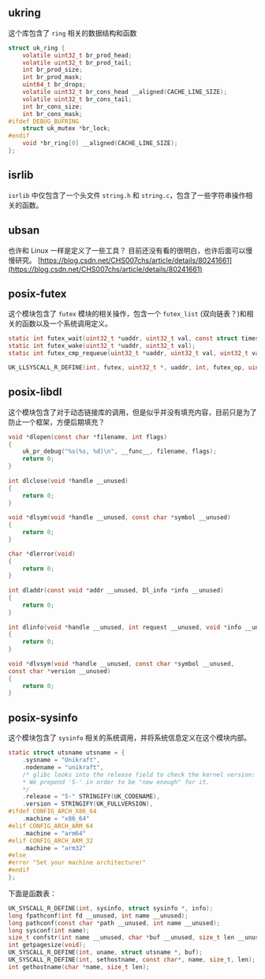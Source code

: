 ## ukring
这个库包含了 `ring` 相关的数据结构和函数
```c
struct uk_ring {
	volatile uint32_t br_prod_head;
	volatile uint32_t br_prod_tail;
	int br_prod_size;
	int br_prod_mask;
	uint64_t br_drops;
	volatile uint32_t br_cons_head __aligned(CACHE_LINE_SIZE);
	volatile uint32_t br_cons_tail;
	int br_cons_size;
	int br_cons_mask;
#ifdef DEBUG_BUFRING
	struct uk_mutex *br_lock;
#endif
	void *br_ring[0] __aligned(CACHE_LINE_SIZE);
};
```

## isrlib
`isrlib` 中仅包含了一个头文件 `string.h` 和 `string.c`，包含了一些字符串操作相关的函数。

## ubsan
也许和 Linux 一样是定义了一些工具？ 目前还没有看的很明白，也许后面可以慢慢研究。
[https://blog.csdn.net/CHS007chs/article/details/80241661](https://blog.csdn.net/CHS007chs/article/details/80241661)

## posix-futex
这个模块包含了 `futex` 模块的相关操作，包含一个 `futex_list` (双向链表？)和相关的函数以及一个系统调用定义。
```c
static int futex_wait(uint32_t *uaddr, uint32_t val, const struct timespec *tm);
static int futex_wake(uint32_t *uaddr, uint32_t val);
static int futex_cmp_requeue(uint32_t *uaddr, uint32_t val, uint32_t val2,uint32_t *uaddr2, uint32_t val3);

UK_LLSYSCALL_R_DEFINE(int, futex, uint32_t *, uaddr, int, futex_op, uint32_t, val, const struct timespec *, timeout, uint32_t *, uaddr2, uint32_t, val3);
```

## posix-libdl
这个模块包含了对于动态链接库的调用，但是似乎并没有填充内容，目前只是为了防止一个框架，方便后期填充？
```c  
void *dlopen(const char *filename, int flags)
{
	uk_pr_debug("%s(%s, %d)\n", __func__, filename, flags);
	return 0;
}
  
int dlclose(void *handle __unused)
{
	return 0;
}
  
void *dlsym(void *handle __unused, const char *symbol __unused)
{
	return 0;
}

char *dlerror(void)
{
	return 0;
}
  
int dladdr(const void *addr __unused, Dl_info *info __unused)
{
	return 0;
}
  
int dlinfo(void *handle __unused, int request __unused, void *info __unused)
{
	return 0;
}
  
void *dlvsym(void *handle __unused, const char *symbol __unused,
const char *version __unused)
{
	return 0;
}
```

## posix-sysinfo
这个模块包含了 `sysinfo` 相关的系统调用，并将系统信息定义在这个模块内部。
```c
static struct utsname utsname = {
	.sysname = "Unikraft",
	.nodename = "unikraft",
	/* glibc looks into the release field to check the kernel version:
	* We prepend '5-' in order to be "new enough" for it.
	*/
	.release = "5-" STRINGIFY(UK_CODENAME),
	.version = STRINGIFY(UK_FULLVERSION),
#ifdef CONFIG_ARCH_X86_64
	.machine = "x86_64"
#elif CONFIG_ARCH_ARM_64
	.machine = "arm64"
#elif CONFIG_ARCH_ARM_32
	.machine = "arm32"
#else
#error "Set your machine architecture!"
#endif
};
```
下面是函数表：
```c
UK_SYSCALL_R_DEFINE(int, sysinfo, struct sysinfo *, info);
long fpathconf(int fd __unused, int name __unused);
long pathconf(const char *path __unused, int name __unused);
long sysconf(int name);
size_t confstr(int name __unused, char *buf __unused, size_t len __unused);
int getpagesize(void);
UK_SYSCALL_R_DEFINE(int, uname, struct utsname *, buf);
UK_SYSCALL_R_DEFINE(int, sethostname, const char*, name, size_t, len);
int gethostname(char *name, size_t len);

```